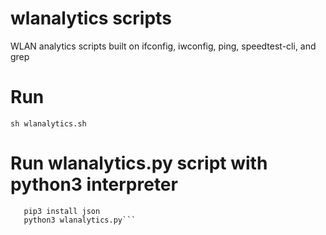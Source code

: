 # wlanalytics scripts
WLAN analytics scripts built on ifconfig, iwconfig, ping, speedtest-cli, and grep

# Run 
`sh wlanalytics.sh`

# Run wlanalytics.py script with python3 interpreter
```pip3 install speedtest-cli
   pip3 install json
   python3 wlanalytics.py```
